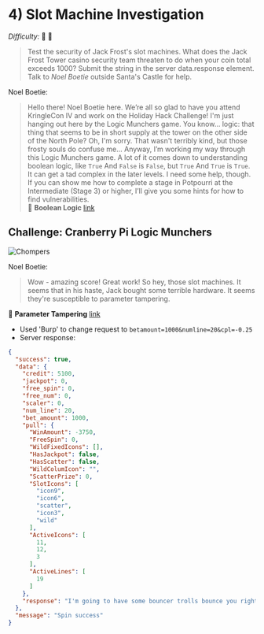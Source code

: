 # 4) Slot Machine Investigation

_Difficulty:_  :evergreen_tree: :evergreen_tree:

> Test the security of Jack Frost's slot machines. What does the Jack Frost
> Tower casino security team threaten to do when your coin total exceeds 1000?
> Submit the string in the server data.response element. Talk to _Noel Boetie_
> outside Santa's Castle for help.

Noel Boetie:

> Hello there! Noel Boetie here. We’re all so glad to have you attend KringleCon
> IV and work on the Holiday Hack Challenge!  I'm just hanging out here by the
> Logic Munchers game.  You know… logic: that thing that seems to be in short
> supply at the tower on the other side of the North Pole?  Oh, I'm sorry. That
> wasn't terribly kind, but those frosty souls do confuse me...  Anyway, I’m
> working my way through this Logic Munchers game.  A lot of it comes down to
> understanding boolean logic, like `True` And `False` is `False`, but `True` And
> `True` is `True`.
> It can get a tad complex in the later levels.  I need some help, though. If you
> can show me how to complete a stage in Potpourri at the Intermediate (Stage 3)
> or higher, I’ll give you some hints for how to find vulnerabilities.
\
> :link: **Boolean Logic** [link](http://notes.imt-decal.org/sets/cheat-sheet.html)

## Challenge: Cranberry Pi Logic Munchers

![Chompers](/img/chompers.png)

Noel Boetie:

> Wow - amazing score! Great work!
> So hey, those slot machines. It seems that in his haste,
> Jack bought some terrible hardware.
> It seems they're susceptible to parameter tampering.

:link: **Parameter Tampering** [link](https://owasp.org/www-community/attacks/Web_Parameter_Tampering)

* Used 'Burp' to change request to `betamount=1000&numline=20&cpl=-0.25`
* Server response:

```json
{
  "success": true,
  "data": {
    "credit": 5100,
    "jackpot": 0,
    "free_spin": 0,
    "free_num": 0,
    "scaler": 0,
    "num_line": 20,
    "bet_amount": 1000,
    "pull": {
      "WinAmount": -3750,
      "FreeSpin": 0,
      "WildFixedIcons": [],
      "HasJackpot": false,
      "HasScatter": false,
      "WildColumIcon": "",
      "ScatterPrize": 0,
      "SlotIcons": [
        "icon9",
        "icon6",
        "scatter",
        "icon3",
        "wild"
      ],
      "ActiveIcons": [
        11,
        12,
        3
      ],
      "ActiveLines": [
        19
      ]
    },
    "response": "I'm going to have some bouncer trolls bounce you right out of this casino!"
  },
  "message": "Spin success"
}
```
